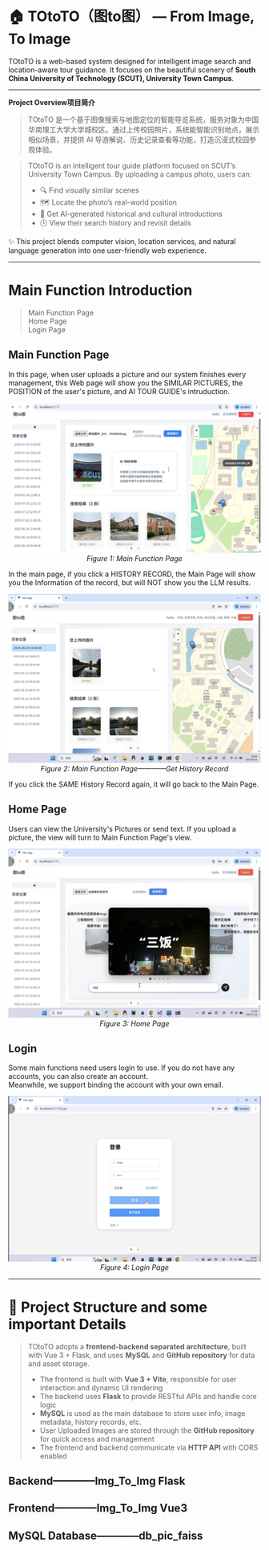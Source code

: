 # 🏠 TOtoTO（图to图） — From Image, To Image

TOtoTO is a web-based system designed for intelligent image search and location-aware tour guidance. It focuses on the beautiful scenery of **South China University of Technology (SCUT), University Town Campus**.

---

 **Project Overview项目简介**

> TOtoTO 是一个基于图像搜索与地图定位的智能导览系统，服务对象为中国华南理工大学大学城校区。通过上传校园照片，系统能智能识别地点，展示相似场景，并提供 AI 导游解说、历史记录查看等功能，打造沉浸式校园参观体验。

> TOtoTO is an intelligent tour guide platform focused on SCUT’s University Town Campus. By uploading a campus photo, users can:
> - 🔍 Find visually similar scenes
> - 🗺️ Locate the photo’s real-world position
> - 🤖 Get AI-generated historical and cultural introductions
> - 🕓 View their search history and revisit details

✨ This project blends computer vision, location services, and natural language generation into one user-friendly web experience.


---

# Main Function Introduction

> Main Function Page  
> Home Page  
> Login Page  


## Main Function Page
In this page, when user uploads a picture and our system finishes every management, this Web page will show you the SIMILAR PICTURES, the POSITION of the user's picture, and AI TOUR GUIDE's intruduction.  
<p align="center">
  <img src="./ScreenShots/c5344711f54ba3dd19f9b9f6c580d6c.jpg" alt="Homepage" />
  <br/>
  <em>Figure 1: Main Function Page</em>
</p>

In the main page, if you click a HISTORY RECORD, the Main Page will show you the Information of the record, but will NOT show you the LLM results.  
<p align="center">
  <img src="./ScreenShots/a7bc1d9569158d171f82c4015c27473.jpg" alt="Homepage" />
  <br/>
  <em>Figure 2: Main Function Page————Get History Record</em>
</p>
 If you click the SAME History Record again, it will go back to the Main Page.


 ## Home Page
Users can view the University's Pictures or send text. If you upload a picture, the view will turn to Main Function Page's view.  
<p align="center">
  <img src="./ScreenShots/52ec248bdefef2e50ea671709e87461.jpg" alt="Homepage" />
  <br/>
  <em>Figure 3: Home Page</em>
</p>

## Login
Some main functions need users login to use. If you do not have any accounts, you can also create an account.  
Meanwhile, we support binding the account with your own email.
<p align="center">
  <img src="./ScreenShots/ec4095a61f7397d4fd93278ba81c9e5.jpg" alt="Homepage" />
  <br/>
  <em>Figure 4: Login Page</em>
</p>

---

# 🧩 Project Structure and some important Details
> TOtoTO adopts a **frontend-backend separated architecture**, built with Vue 3 + Flask, and uses **MySQL** and **GitHub repository** for data and asset storage.
> 
> - The frontend is built with **Vue 3 + Vite**, responsible for user interaction and dynamic UI rendering
> - The backend uses **Flask** to provide RESTful APIs and handle core logic
> - **MySQL** is used as the main database to store user info, image metadata, history records, etc.
> - User Uploaded Images are stored through the **GitHub repository** for quick access and management
> - The frontend and backend communicate via **HTTP API** with CORS enabled


## Backend————Img_To_Img Flask


## Frontend————Img_To_Img Vue3


## MySQL Database————db_pic_faiss

